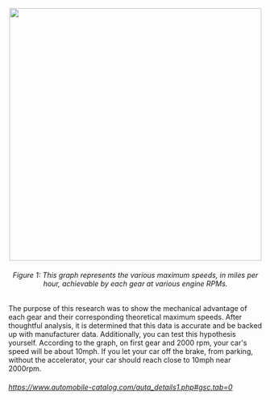 <p align="center">
  <img src="https://github.com/CaptainPig-gy/Torque-and-Power/assets/100899925/8293801c-c408-4d72-9f45-fff8800f8500" width="500"/>
</p>

<h6 align="center">
  Figure 1: This graph represents the various maximum speeds, in miles per hour, achievable by each gear at various engine RPMs.
</h6>

The purpose of this research was to show the mechanical advantage of each gear and their corresponding theoretical maximum speeds. After thoughtful analysis, it is determined that this data is accurate and be backed up with manufacturer data. Additionally, you can test this hypothesis yourself. According to the graph, on first gear and 2000 rpm, your car's speed will be about 10mph. If you let your car off the brake, from parking, without the accelerator, your car should reach close to 10mph near 2000rpm.

###### https://www.automobile-catalog.com/auta_details1.php#gsc.tab=0

